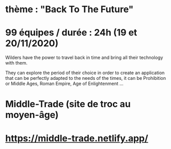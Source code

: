 # thème : "Back To The Future" 

# 99 équipes / durée : 24h (19 et 20/11/2020)

Wilders have the power to travel back in time and bring all their technology with them. 

They can explore the period of their choice in order to create an application that can be perfectly adapted to the needs of the times, it can be Prohibition or Middle Ages, Roman Empire, Age of Enlightenment … 



# Middle-Trade (site de troc au moyen-âge)

# https://middle-trade.netlify.app/
